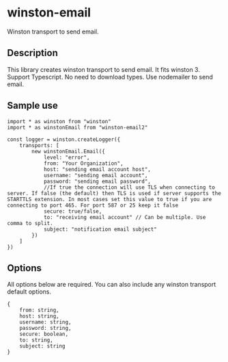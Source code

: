 # winston-email
Winston transport to send email.

## Description
This library creates winston transport to send email. It fits winston 3.
Support Typescript. No need to download types.
Use nodemailer to send email.

## Sample use

```
import * as winston from "winston"
import * as winstonEmail from "winston-email2"

const logger = winston.createLogger({
    transports: [
        new winstonEmail.Email({
            level: "error",
            from: "Your Organization",
            host: "sending email account host",
            username: "sending email account",
            password: "sending email password",
            //If true the connection will use TLS when connecting to server. If false (the default) then TLS is used if server supports the STARTTLS extension. In most cases set this value to true if you are connecting to port 465. For port 587 or 25 keep it false
            secure: true/false,
            to: "receiving email account" // Can be multiple. Use comma to split.
            subject: "notification email subject"
        })
    ]
})
```

## Options

All options below are required. You can also include any winston transport default options.

```
{
    from: string,
    host: string,
    username: string,
    password: string,
    secure: boolean,
    to: string,
    subject: string
}
```